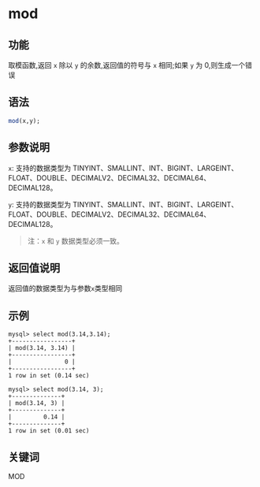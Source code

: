 # mod

## 功能

取模函数,返回 `x` 除以 `y` 的余数,返回值的符号与 `x` 相同;如果 `y` 为 0,则生成一个错误

## 语法

```Haskell
mod(x,y);
```

## 参数说明

`x`: 支持的数据类型为 TINYINT、SMALLINT、INT、BIGINT、LARGEINT、FLOAT、DOUBLE、DECIMALV2、DECIMAL32、DECIMAL64、DECIMAL128。

`y`: 支持的数据类型为 TINYINT、SMALLINT、INT、BIGINT、LARGEINT、FLOAT、DOUBLE、DECIMALV2、DECIMAL32、DECIMAL64、DECIMAL128。

> 注：`x` 和 `y` 数据类型必须一致。

## 返回值说明

返回值的数据类型为与参数`x`类型相同

## 示例

```Plain Text
mysql> select mod(3.14,3.14);
+-----------------+
| mod(3.14, 3.14) |
+-----------------+
|               0 |
+-----------------+
1 row in set (0.14 sec)

mysql> select mod(3.14, 3);
+--------------+
| mod(3.14, 3) |
+--------------+
|         0.14 |
+--------------+
1 row in set (0.01 sec)
```

## 关键词

MOD
